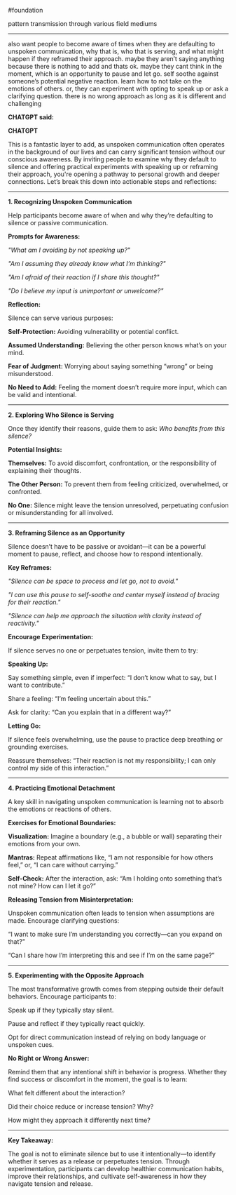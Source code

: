 #foundation 

pattern transmission through various field mediums

---

 also want people to become aware of times when they are defaulting to unspoken communication, why that is, who that is serving, and what might happen if they reframed their approach. maybe they aren’t saying anything because there is nothing to add and thats ok. maybe they cant think in the moment, which is an opportunity to pause and let go. self soothe against someone’s potential negative reaction. learn how to not take on the emotions of others. or, they can experiment with opting to speak up or ask a clarifying question. there is no wrong approach as long as it is different and challenging

**CHATGPT said:**

**CHATGPT**

This is a fantastic layer to add, as unspoken communication often operates in the background of our lives and can carry significant tension without our conscious awareness. By inviting people to examine why they default to silence and offering practical experiments with speaking up or reframing their approach, you're opening a pathway to personal growth and deeper connections. Let’s break this down into actionable steps and reflections:

---

**1. Recognizing Unspoken Communication**

Help participants become aware of when and why they’re defaulting to silence or passive communication.

**Prompts for Awareness:**

_"What am I avoiding by not speaking up?"_

_"Am I assuming they already know what I’m thinking?"_

_"Am I afraid of their reaction if I share this thought?"_

_"Do I believe my input is unimportant or unwelcome?"_

**Reflection:**

Silence can serve various purposes:

**Self-Protection:** Avoiding vulnerability or potential conflict.

**Assumed Understanding:** Believing the other person knows what’s on your mind.

**Fear of Judgment:** Worrying about saying something “wrong” or being misunderstood.

**No Need to Add:** Feeling the moment doesn’t require more input, which can be valid and intentional.

---

**2. Exploring Who Silence is Serving**

Once they identify their reasons, guide them to ask: _Who benefits from this silence?_

**Potential Insights:**

**Themselves:** To avoid discomfort, confrontation, or the responsibility of explaining their thoughts.

**The Other Person:** To prevent them from feeling criticized, overwhelmed, or confronted.

**No One:** Silence might leave the tension unresolved, perpetuating confusion or misunderstanding for all involved.

---

**3. Reframing Silence as an Opportunity**

Silence doesn’t have to be passive or avoidant—it can be a powerful moment to pause, reflect, and choose how to respond intentionally.

**Key Reframes:**

_"Silence can be space to process and let go, not to avoid."_

_"I can use this pause to self-soothe and center myself instead of bracing for their reaction."_

_"Silence can help me approach the situation with clarity instead of reactivity."_

**Encourage Experimentation:**

If silence serves no one or perpetuates tension, invite them to try:

**Speaking Up:**

Say something simple, even if imperfect: “I don’t know what to say, but I want to contribute.”

Share a feeling: “I’m feeling uncertain about this.”

Ask for clarity: “Can you explain that in a different way?”

**Letting Go:**

If silence feels overwhelming, use the pause to practice deep breathing or grounding exercises.

Reassure themselves: “Their reaction is not my responsibility; I can only control my side of this interaction.”

---

**4. Practicing Emotional Detachment**

A key skill in navigating unspoken communication is learning not to absorb the emotions or reactions of others.

**Exercises for Emotional Boundaries:**

**Visualization:** Imagine a boundary (e.g., a bubble or wall) separating their emotions from your own.

**Mantras:** Repeat affirmations like, “I am not responsible for how others feel,” or, “I can care without carrying.”

**Self-Check:** After the interaction, ask: “Am I holding onto something that’s not mine? How can I let it go?”

**Releasing Tension from Misinterpretation:**

Unspoken communication often leads to tension when assumptions are made. Encourage clarifying questions:

“I want to make sure I’m understanding you correctly—can you expand on that?”

“Can I share how I’m interpreting this and see if I’m on the same page?”

---

**5. Experimenting with the Opposite Approach**

The most transformative growth comes from stepping outside their default behaviors. Encourage participants to:

Speak up if they typically stay silent.

Pause and reflect if they typically react quickly.

Opt for direct communication instead of relying on body language or unspoken cues.

**No Right or Wrong Answer:**

Remind them that any intentional shift in behavior is progress. Whether they find success or discomfort in the moment, the goal is to learn:

What felt different about the interaction?

Did their choice reduce or increase tension? Why?

How might they approach it differently next time?

---

**Key Takeaway:**

The goal is not to eliminate silence but to use it intentionally—to identify whether it serves as a release or perpetuates tension. Through experimentation, participants can develop healthier communication habits, improve their relationships, and cultivate self-awareness in how they navigate tension and release.